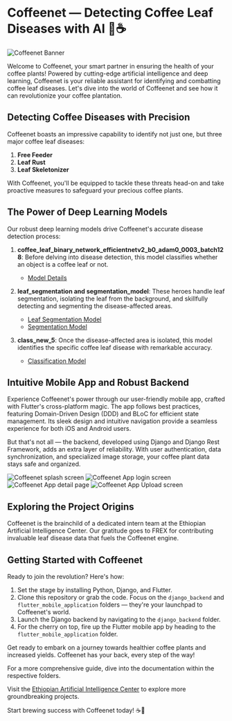 # Coffeenet — Detecting Coffee Leaf Diseases with AI 🌿☕

![Coffeenet Banner](https://github.com/habib-gm/coffeenet-total/blob/master/Assets/coffeenet.png)

Welcome to Coffeenet, your smart partner in ensuring the health of your coffee plants! Powered by cutting-edge artificial intelligence and deep learning, Coffeenet is your reliable assistant for identifying and combatting coffee leaf diseases. Let's dive into the world of Coffeenet and see how it can revolutionize your coffee plantation.

## Detecting Coffee Diseases with Precision

Coffeenet boasts an impressive capability to identify not just one, but three major coffee leaf diseases:

1. **Free Feeder**
2. **Leaf Rust**
3. **Leaf Skeletonizer**

With Coffeenet, you'll be equipped to tackle these threats head-on and take proactive measures to safeguard your precious coffee plants.

## The Power of Deep Learning Models

Our robust deep learning models drive Coffeenet's accurate disease detection process:

1. **coffee_leaf_binary_network_efficientnetv2_b0_adam0_0003_batch128**: Before delving into disease detection, this model classifies whether an object is a coffee leaf or not.
   - [Model Details](https://github.com/habib-gm/coffeenet-total/tree/master/machine%20learning%20models/coffee_leaf_binary_network_efficientnetv2_b0_adam0_0003_batch128.tflite)

2. **leaf_segmentation and segmentation_model**: These heroes handle leaf segmentation, isolating the leaf from the background, and skillfully detecting and segmenting the disease-affected areas.
   - [Leaf Segmentation Model](https://github.com/habib-gm/coffeenet-total/tree/master/machine%20learning%20models/leaf_segmentation.h5)
   - [Segmentation Model](https://github.com/habib-gm/coffeenet-total/tree/master/machine%20learning%20models/segmentation_model.h5)

3. **class_new_5**: Once the disease-affected area is isolated, this model identifies the specific coffee leaf disease with remarkable accuracy.
   - [Classification Model](https://github.com/habib-gm/coffeenet-total/tree/master/machine%20learning%20models/class_new_5.h5)
## Intuitive Mobile App and Robust Backend

Experience Coffeenet's power through our user-friendly mobile app, crafted with Flutter's cross-platform magic. The app follows best practices, featuring Domain-Driven Design (DDD) and BLoC for efficient state management. Its sleek design and intuitive navigation provide a seamless experience for both iOS and Android users.

But that's not all — the backend, developed using Django and Django Rest Framework, adds an extra layer of reliability. With user authentication, data synchronization, and specialized image storage, your coffee plant data stays safe and organized.

![Coffeenet splash screen](https://github.com/habib-gm/coffeenet-total/blob/master/Assets/splash%20screen.jpg)
![Coffeenet App login screen](https://github.com/habib-gm/coffeenet-total/blob/master/Assets/login%20screen.jpg)
![Coffeenet App detail page](https://github.com/habib-gm/coffeenet-total/blob/master/Assets/detail%20page.PNG)
![Coffeenet App Upload screen](https://github.com/habib-gm/coffeenet-total/blob/master/Assets/uploading.PNG)

## Exploring the Project Origins

Coffeenet is the brainchild of a dedicated intern team at the Ethiopian Artificial Intelligence Center. Our gratitude goes to FREX for contributing invaluable leaf disease data that fuels the Coffeenet engine.

## Getting Started with Coffeenet

Ready to join the revolution? Here's how:

1. Set the stage by installing Python, Django, and Flutter.
2. Clone this repository or grab the code. Focus on the `django_backend` and `flutter_mobile_application` folders — they're your launchpad to Coffeenet's world.
3. Launch the Django backend by navigating to the `django_backend` folder.
4. For the cherry on top, fire up the Flutter mobile app by heading to the `flutter_mobile_application` folder.

Get ready to embark on a journey towards healthier coffee plants and increased yields. Coffeenet has your back, every step of the way!

For a more comprehensive guide, dive into the documentation within the respective folders.

Visit the [Ethiopian Artificial Intelligence Center](http://www.aii.et/) to explore more groundbreaking projects.

Start brewing success with Coffeenet today! ☕🌱
